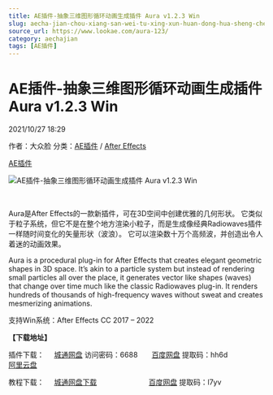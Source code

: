 ```yaml
---
title: AE插件-抽象三维图形循环动画生成插件 Aura v1.2.3 Win
slug: aecha-jian-chou-xiang-san-wei-tu-xing-xun-huan-dong-hua-sheng-cheng-cha-jian-aura-v1-2-3-win
source_url: https://www.lookae.com/aura-123/
category: aechajian
tags: [AE插件]
---
```

# AE插件-抽象三维图形循环动画生成插件 Aura v1.2.3 Win

2021/10/27 18:29

作者：大众脸
分类：[AE插件](https://www.lookae.com/after-effects/aechajian/) / [After Effects](https://www.lookae.com/after-effects/)

[AE插件](https://www.lookae.com/tag/ae%e6%8f%92%e4%bb%b6/)

![AE插件-抽象三维图形循环动画生成插件 Aura v1.2.3 Win](https://www.lookae.com/wp-content/uploads/2019/06/Aura.jpg "AE插件-抽象三维图形循环动画生成插件 Aura v1.2.3 Win-LookAE.com")

﻿

Aura是After Effects的一款新插件，可在3D空间中创建优雅的几何形状。 它类似于粒子系统，但它不是在整个地方渲染小粒子，而是生成像经典Radiowaves插件一样随时间变化的矢量形状（波浪）。 它可以渲染数十万个高频波，并创造出令人着迷的动画效果。

Aura is a procedural plug-in for After Effects that creates elegant geometric shapes in 3D space. It’s akin to a particle system but instead of rendering small particles all over the place, it generates vector like shapes (waves) that change over time much like the classic Radiowaves plug-in. It renders hundreds of thousands of high-frequency waves without sweat and creates mesmerizing animations.

支持Win系统：After Effects CC 2017 – 2022

**【下载地址】**

插件下载：     [城通网盘](https://url62.ctfile.com/f/680462-518820467-1b99ad) 访问密码：6688       [百度网盘](https://pan.baidu.com/s/12xG3ubkYk9KDh1CeulJ3JQ) 提取码：hh6d               [阿里云盘](https://www.aliyundrive.com/s/xuQYn9ozLC2)

教程下载：     [城通网盘下载](https://lookae.ctfile.com/fs/680462-383547035)                          [百度网盘](https://pan.baidu.com/s/17xBymW8qBFmMaiuKaErWbA) 提取码：l7yv
